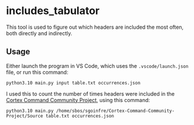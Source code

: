 # includes_tabulator

This tool is used to figure out which headers are included the most often, both directly and indirectly.

## Usage

Either launch the program in VS Code, which uses the `.vscode/launch.json` file, or run this command:

`python3.10 main.py input table.txt occurrences.json`

I used this to count the number of times headers were included in the [Cortex Command Community Project](https://github.com/cortex-command-community/Cortex-Command-Community-Project), using this command:

`python3.10 main.py /home/sbos/sgoinfre/Cortex-Command-Community-Project/Source table.txt occurrences.json`
